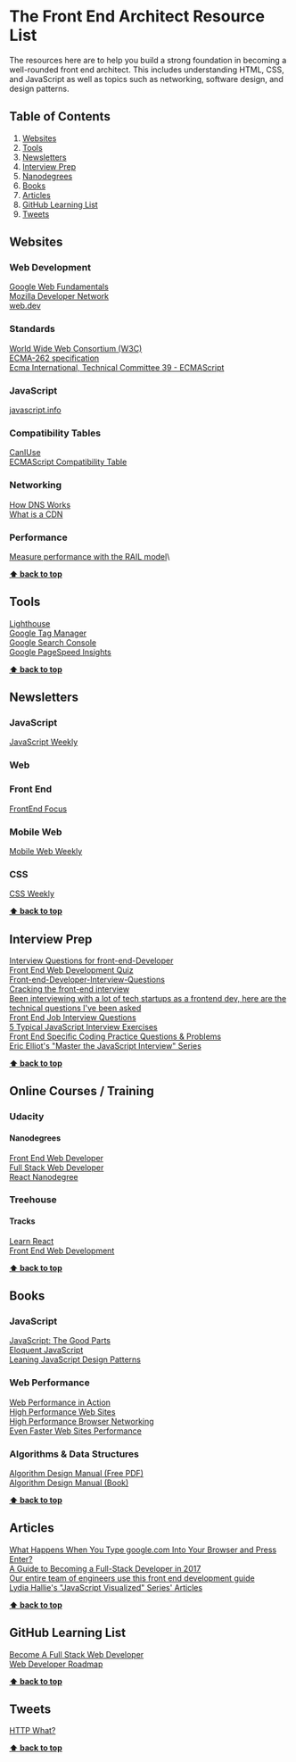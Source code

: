 # The Front End Architect Resource List

The resources here are to help you build a strong foundation in becoming a well-rounded front end architect. This includes understanding HTML, CSS, and JavaScript as well as topics such as networking, software design, and design patterns.

## Table of Contents

1. [Websites](#websites)
1. [Tools](#tools)
1. [Newsletters](#newsletters)
1. [Interview Prep](#interview-prep)
1. [Nanodegrees](#nanodegrees)
1. [Books](#books)
1. [Articles](#articles)
1. [GitHub Learning List](#github-learning-list)
1. [Tweets](#tweets)

## Websites

### Web Development

[Google Web Fundamentals](https://developers.google.com/web/)\
[Mozilla Developer Network](https://developer.mozilla.org/en-US/)\
[web.dev](https://web.dev/)

### Standards

[World Wide Web Consortium (W3C)](https://github.com/w3c)\
[ECMA-262 specification](ecma-international.org/publications-and-standards/standards/ecma-262/)\
[Ecma International, Technical Committee 39 - ECMAScript](https://github.com/tc39)

### JavaScript

[javascript.info](https://javascript.info/)

### Compatibility Tables

[CanIUse](https://caniuse.com/)\
[ECMAScript Compatibility Table](https://kangax.github.io/compat-table/es6/)

### Networking

[How DNS Works](https://howdns.works/)\
[What is a CDN](https://www.cloudflare.com/learning/cdn/what-is-a-cdn/)  

### Performance
[Measure performance with the RAIL model](https://web.dev/rail/)\

**[⬆ back to top](#table-of-contents)**

## Tools

[Lighthouse](https://developers.google.com/web/tools/lighthouse/)\
[Google Tag Manager](https://tagmanager.google.com/)\
[Google Search Console](https://search.google.com/search-console)\
[Google PageSpeed Insights](https://developers.google.com/speed/pagespeed/insights/)

**[⬆ back to top](#table-of-contents)**

## Newsletters

### JavaScript

[JavaScript Weekly](http://javascriptweekly.com/)

### Web

### Front End

[FrontEnd Focus](https://frontendfoc.us/)

### Mobile Web

[Mobile Web Weekly](http://mobilewebweekly.com/)

### CSS

[CSS Weekly](http://css-weekly.com/)

**[⬆ back to top](#table-of-contents)**

## Interview Prep

[Interview Questions for front-end-Developer](http://thatjsdude.com/interview/index.html)\
[Front End Web Development Quiz](http://davidshariff.com/quiz/)\
[Front-end-Developer-Interview-Questions](https://github.com/h5bp/Front-end-Developer-Interview-Questions)\
[Cracking the front-end interview](https://medium.freecodecamp.com/cracking-the-front-end-interview-9a34cd46237)\
[Been interviewing with a lot of tech startups as a frontend dev, here are the technical questions I've been asked](https://www.reddit.com/r/webdev/comments/3f7q3q/been_interviewing_with_a_lot_of_tech_startups_as/)\
[Front End Job Interview Questions](https://github.com/yangshun/tech-interview-handbook/blob/master/front-end/interview-questions.md)\
[5 Typical JavaScript Interview Exercises](https://www.sitepoint.com/5-typical-javascript-interview-exercises/)\
[Front End Specific Coding Practice Questions & Problems](https://bigfrontend.dev/)\
[Eric Elliot's "Master the JavaScript Interview" Series](https://medium.com/javascript-scene/master-the-javascript-interview-what-is-a-closure-b2f0d2152b36)

**[⬆ back to top](#table-of-contents)**

## Online Courses / Training

### Udacity

#### Nanodegrees

[Front End Web Developer](https://www.udacity.com/course/front-end-web-developer-nanodegree--nd001)\
[Full Stack Web Developer](https://www.udacity.com/course/full-stack-web-developer-nanodegree--nd004)\
[React Nanodegree](https://www.udacity.com/course/react-nanodegree--nd019)

### Treehouse

#### Tracks

[Learn React](https://teamtreehouse.com/tracks/learn-react)\
[Front End Web Development](https://teamtreehouse.com/tracks/front-end-web-development)

**[⬆ back to top](#table-of-contents)**

## Books

### JavaScript

[JavaScript: The Good Parts](https://amzn.to/2MPGt6Y)\
[Eloquent JavaScript](https://amzn.to/2IjCtre)\
[Leaning JavaScript Design Patterns](https://www.amazon.com/Learning-JavaScript-Design-Patterns-Developers/dp/1449331815)

### Web Performance

[Web Performance in Action](https://amzn.to/2Xb67as)\
[High Performance Web Sites](https://amzn.to/2N4jTrJ)\
[High Performance Browser Networking](https://amzn.to/2WLiTbb)\
[Even Faster Web Sites Performance](https://amzn.to/2IE9VYg)

### Algorithms & Data Structures

[Algorithm Design Manual (Free PDF)](https://mimoza.marmara.edu.tr/~msakalli/cse706_12/SkienaTheAlgorithmDesignManual.pdf)\
[Algorithm Design Manual (Book)](https://www.amazon.com/Algorithm-Design-Manual-Steve-Skiena/dp/0387948600)

**[⬆ back to top](#table-of-contents)**

## Articles

[What Happens When You Type google.com Into Your Browser and Press Enter?](https://github.com/alex/what-happens-when)\
[A Guide to Becoming a Full-Stack Developer in 2017](https://medium.com/coderbyte/a-guide-to-becoming-a-full-stack-developer-in-2017-5c3c08a1600c)\
[Our entire team of engineers use this front end development guide](https://medium.freecodecamp.org/grabs-front-end-guide-for-large-teams-484d4033cc41)\
[Lydia Hallie's "JavaScript Visualized" Series' Articles](https://dev.to/lydiahallie/series/3341)

**[⬆ back to top](#table-of-contents)**

## GitHub Learning List

[Become A Full Stack Web Developer](https://github.com/bmorelli25/Become-A-Full-Stack-Web-Developer)\
[Web Developer Roadmap](https://github.com/kamranahmedse/developer-roadmap)

**[⬆ back to top](#table-of-contents)**

## Tweets

[HTTP What?](https://twitter.com/kosamari/status/859958929484337152/photo/1)

**[⬆ back to top](#table-of-contents)**
